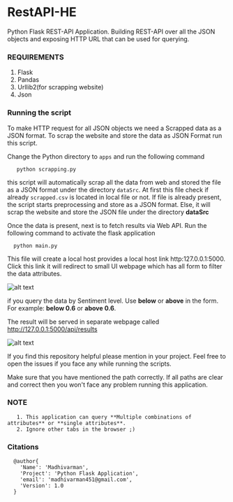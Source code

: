 # RestAPI-HE

Python Flask REST-API Application. Building REST-API over all the JSON objects and exposing HTTP URL that can be used for querying.

### REQUIREMENTS ###

1. Flask
2. Pandas
3. Urllib2(for scrapping website)
4. Json

### Running the script ###

To make HTTP request for all JSON objects we need a Scrapped data as a JSON format. To scrap the website and store the data as JSON Format run this script.

Change the Python directory to `apps` and run the following command

       python scrapping.py

this script will automatically scrap all the data from web and stored the file as a JSON format under the directory `dataSrc`. At first this file check if already `scrapped.csv` is located in local file or not. If file is already present, the script starts preprocessing and store as a JSON format. Else, it will scrap the website and store the JSON file under the directory **dataSrc**

Once the data is present, next is to fetch results via Web API. Run the following command to activate the flask application

      python main.py

This file will create a local host provides a local host link http:127.0.0.1:5000. Click this link it will redirect to small UI webpage which has all form to filter the data attributes.

![alt text](https://github.com/Madhivarman/RestAPI-HR-/blob/master/images/frontWebUI.png)

if you query the data by Sentiment level. Use **below** or **above** in the form. For example: **below 0.6** or **above 0.6**.

The result will be served in separate webpage called http://127.0.0.1:5000/api/results

![alt text](https://github.com/Madhivarman/RestAPI-HR-/blob/master/images/resultDisplay.png)


If you find this repository helpful please mention in your project. Feel free to open the issues if you face any while running the scripts.

Make sure that you have mentioned the path correctly. If all paths are clear and correct then you won't face any problem running this application.

### NOTE ###

       1. This application can query **Multiple combinations of attributes** or **single attributes**.
       2. Ignore other tabs in the browser ;)

### Citations ###
```
  @author{
    'Name': 'Madhivarman',
    'Project': 'Python Flask Application',
    'email': 'madhivarman451@gmail.com',
    'Version': 1.0
  }
```
